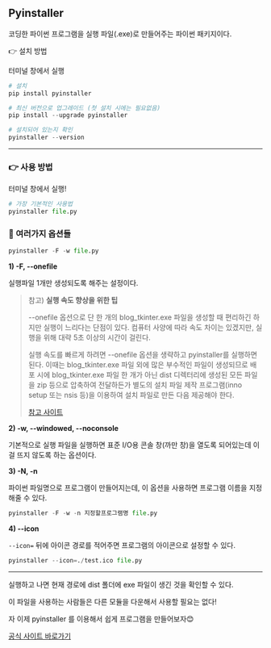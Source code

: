 ## Pyinstaller

코딩한 파이썬 프로그램을 실행 파일(.exe)로 만들어주는 파이썬 패키지이다.



👉 설치 방법

터미널 창에서 실행

```python
# 설치
pip install pyinstaller

# 최신 버전으로 업그레이드 (첫 설치 시에는 필요없음)
pip install --upgrade pyinstaller

# 설치되어 있는지 확인
pyinstaller --version
```

 

***

 

### 👉 사용 방법

터미널 창에서 실행!

``` python
# 가장 기본적인 사용법
pyinstaller file.py
```

 

### 📌 여러가지 옵션들

``` python
pyinstaller -F -w file.py
```



**1) -F, --onefile**

실행파일 1개만 생성되도록 해주는 설정이다.

> 참고) **실행 속도 향상을 위한 팁**
>
> --onefile 옵션으로 단 한 개의 blog_tkinter.exe 파일을 생성할 때 편리하긴 하지만 실행이 느리다는 단점이 있다. 컴퓨터 사양에 따라 속도 차이는 있겠지만, 실행을 위해 대략 5초 이상의 시간이 걸린다.
>
> 실행 속도를 빠르게 하려면 --onefile 옵션을 생략하고 pyinstaller를 실행하면 된다. 이때는 blog_tkinter.exe 파일 외에 많은 부수적인 파일이 생성되므로 배포 시에 blog_tkinter.exe 파일 한 개가 아닌 dist 디렉터리에 생성된 모든 파일을 zip 등으로 압축하여 전달하든가 별도의 설치 파일 제작 프로그램(inno setup 또는 nsis 등)을 이용하여 설치 파일로 만든 다음 제공해야 한다.
>
> [참고 사이트](https://wikidocs.net/133214)

 

**2) -w, --windowed, --noconsole**

기본적으로 실행 파일을 실행하면 표준 I/O용 콘솔 창(까만 창)을 열도록 되어있는데 이걸 뜨지 않도록 하는 옵션이다.

 

**3) -N, -n**

파이썬 파일명으로 프로그램이 만들어지는데,  이 옵션을 사용하면 프로그램 이름을 지정해줄 수 있다.

```python
pyinstaller -F -w -n 지정할프로그램명 file.py
```

 

**4) --icon**

`--icon=` 뒤에 아이콘 경로를 적어주면 프로그램의 아이콘으로 설정할 수 있다. 

```python
pyinstaller --icon=./test.ico file.py
```

***

 

실행하고 나면 현재 경로에 dist 폴더에 exe 파일이 생긴 것을 확인할  수 있다.

이 파일을 사용하는 사람들은 다른 모듈을 다운해서 사용할 필요는 없다!

자 이제 pyinstaller 를 이용해서 쉽게 프로그램을 만들어보자😊 

 



[공식 사이트 바로가기](https://pyinstaller.org/en/stable/)